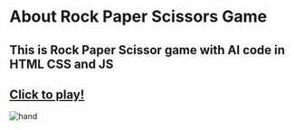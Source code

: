 # About Rock Paper Scissors Game
## This is Rock Paper Scissor game with AI code in HTML CSS and JS
## [Click to play!](https://rock-paper-scissorwithai.netlify.app/)
![hand](https://github.com/user-attachments/assets/2ebf385f-76ef-4fde-b1aa-2090ffd8b415)
